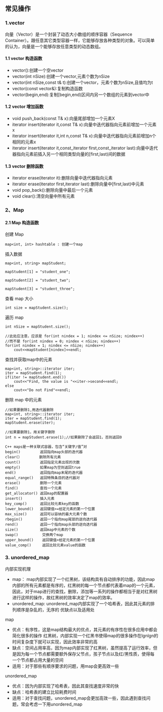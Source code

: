 ## 常见操作

### 1.vector

向量（Vector）是一个封装了动态大小数组的顺序容器（Sequence Container）。跟任意其它类型容器一样，它能够存放各种类型的对象。可以简单的认为，向量是一个能够存放任意类型的动态数组。

#### 1.1 vector 构造函数

- vector():创建一个空vector
- vector(int nSize):创建一个vector,元素个数为nSize
- vector(int nSize,const t& t):创建一个vector，元素个数为nSize,且值均为t
- vector(const vector&):复制构造函数
- vector(begin,end):复制[begin,end)区间内另一个数组的元素到vector中

#### 1.2 vector 增加函数

- void push_back(const T& x):向量尾部增加一个元素X
- iterator insert(iterator it,const T& x):向量中迭代器指向元素前增加一个元素x
- iterator insert(iterator it,int n,const T& x):向量中迭代器指向元素前增加n个相同的元素x
- iterator insert(iterator it,const_iterator first,const_iterator last):向量中迭代器指向元素前插入另一个相同类型向量的[first,last)间的数据

#### 1.3 vector 删除函数

- iterator erase(iterator it):删除向量中迭代器指向元素
- iterator erase(iterator first,iterator last):删除向量中[first,last)中元素
- void pop_back():删除向量中最后一个元素
- void clear():清空向量中所有元素

### 2、Map

#### 2.1 Map 构造函数


创建 Map
```
map<int, int> hashtable : 创建一个map
```

插入数据
```
map<int, string> mapStudent;  

mapStudent[1] = "student_one";  

mapStudent[2] = "student_two";  

mapStudent[3] = "student_three";  
```

查看 map 大小

```
int size = mapStudent.size();
```

遍历 map
```
int nSize = mapStudent.size();  

//此处应注意，应该是 for(int nindex = 1; nindex <= nSize; nindex++)  
//而不是 for(int nindex = 0; nindex < nSize; nindex++)  
for(int nindex = 1; nindex <= nSize; nindex++)  
    cout<<mapStudent[nindex]<<endl;  
```

查找并获取map中的元素
```
map<int, string>::iterator iter;  
iter = mapStudent.find(1); 
if(iter != mapStudent.end())  
    cout<<"Find, the value is "<<iter->second<<endl;  
else
    cout<<"Do not Find"<<endl;  
```


删除 map 中的元素
```
//如果要删除1,用迭代器删除  
map<int, string>::iterator iter;  
iter = mapStudent.find(1);  
mapStudent.erase(iter);  

//如果要删除1，用关键字删除  
int n = mapStudent.erase(1);//如果删除了会返回1，否则返回0  
```


```
C++ maps是一种关联式容器，包含“关键字/值”对
begin()         返回指向map头部的迭代器
clear(）        删除所有元素
count()         返回指定元素出现的次数
empty()         如果map为空则返回true
end()           返回指向map末尾的迭代器
equal_range()   返回特殊条目的迭代器对
erase()         删除一个元素
find()          查找一个元素 
get_allocator() 返回map的配置器
insert()        插入元素
key_comp()      返回比较元素key的函数
lower_bound()   返回键值>=给定元素的第一个位置
max_size()      返回可以容纳的最大元素个数
rbegin()        返回一个指向map尾部的逆向迭代器
rend()          返回一个指向map头部的逆向迭代器
size()          返回map中元素的个数
swap()           交换两个map
upper_bound()    返回键值>给定元素的第一个位置
value_comp()     返回比较元素value的函数
```

### 3. unordered_map

内部实现机理
- map： map内部实现了一个红黑树，该结构具有自动排序的功能，因此map内部的所有元素都是有序的，红黑树的每一个节点都代表着map的一个元素，因此，对于map进行的查找，删除，添加等一系列的操作都相当于是对红黑树进行这样的操作，故红黑树的效率决定了map的效率。
- unordered_map: unordered_map内部实现了一个哈希表，因此其元素的排列顺序是杂乱的，无序的
优缺点以及适用处

map
- 优点：有序性，这是map结构最大的优点，其元素的有序性在很多应用中都会简化很多的操作
红黑树，内部实现一个红黑书使得map的很多操作在lgnlgn的时间复杂度下就可以实现，因此效率非常的高
- 缺点：空间占用率高，因为map内部实现了红黑树，虽然提高了运行效率，但是因为每一个节点都需要额外保存父节点，孩子节点以及红/黑性质，使得每一个节点都占用大量的空间
- 适用：对于那些有顺序要求的问题，用map会更高效一些

unordered_map
- 优点：因为内部实现了哈希表，因此其查找速度非常的快
- 缺点：哈希表的建立比较耗费时间
- 适用：对于查找问题，unordered_map会更加高效一些，因此遇到查找问题，常会考虑一下用unordered_map
